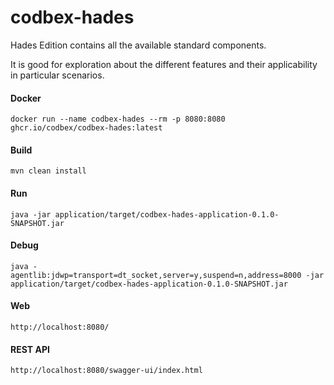 # codbex-hades

Hades Edition contains all the available standard components.

It is good for exploration about the different features and their applicability in particular scenarios.

#### Docker

```
docker run --name codbex-hades --rm -p 8080:8080 ghcr.io/codbex/codbex-hades:latest
```

#### Build

	mvn clean install
	
#### Run

	java -jar application/target/codbex-hades-application-0.1.0-SNAPSHOT.jar

#### Debug

	java -agentlib:jdwp=transport=dt_socket,server=y,suspend=n,address=8000 -jar application/target/codbex-hades-application-0.1.0-SNAPSHOT.jar
	
#### Web

	http://localhost:8080/

#### REST API

	http://localhost:8080/swagger-ui/index.html


